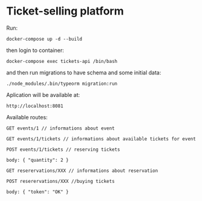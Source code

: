 # Ticket-selling platform

Run:
```
docker-compose up -d --build
```
then login to container:
```
docker-compose exec tickets-api /bin/bash
```
and then run migrations to have schema and some initial data:
```
./node_modules/.bin/typeorm migration:run
```

Aplication will be available at:
```
http://localhost:8081
```

Available routes:

```
GET events/1 // informations about event
```
```
GET events/1/tickets // informations about available tickets for event 
```
```
POST events/1/tickets // reserving tickets

body: { "quantity": 2 }
```
```
GET reserervations/XXX // informations about reservation
```
```
POST reserervations/XXX //buying tickets

body: { "token": "OK" }
```
